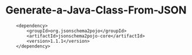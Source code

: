 # Generate-a-Java-Class-From-JSON
        
        
        <dependency>
            <groupId>org.jsonschema2pojo</groupId>
            <artifactId>jsonschema2pojo-core</artifactId>
            <version>1.1.1</version>
        </dependency>
